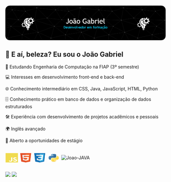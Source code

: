 ![Header](./github-image.png)


## 🤙 E aí, beleza? Eu sou o João Gabriel

🌱 Estudando Engenharia de Computação na FIAP (3º semestre)

💻 Interesses em desenvolvimento front-end e back-end

🌐 Conhecimento intermediário em CSS, Java, JavaScript, HTML, Python

🗄️ Conhecimento prático em banco de dados e organização de dados estruturados

🛠️ Experiência com desenvolvimento de projetos acadêmicos e pessoais

🌍 Inglês avançado

🚀 Aberto a oportunidades de estágio


  <div style="display: inline_block"><br>
  <img align="center" alt="Joao-Js" height="30" width="40" src="https://raw.githubusercontent.com/devicons/devicon/master/icons/javascript/javascript-plain.svg">
  <img align="center" alt="Joao-HTML" height="30" width="40" src="https://raw.githubusercontent.com/devicons/devicon/master/icons/html5/html5-original.svg">
  <img align="center" alt="Joao-CSS" height="30" width="40" src="https://raw.githubusercontent.com/devicons/devicon/master/icons/css3/css3-original.svg">
  <img align="center" alt="Joao-Python" height="30" width="40" src="https://raw.githubusercontent.com/devicons/devicon/master/icons/python/python-original.svg">
  <img align="center" alt="Joao-JAVA" height="30" width="40" src="https://cdn.jsdelivr.net/gh/devicons/devicon@latest/icons/java/java-original.svg">
</div>

##

<div> 
  <a href="https://www.instagram.com/jaogabriell__/" target="_blank">
    <img src="https://img.shields.io/badge/-Instagram-%23E4405F?style=for-the-badge&logo=instagram&logoColor=white"></a>
  <a href="www.linkedin.com/in/joão-gabriel-de-bortoli-ribeiro" target="_blank">
    <img src="https://img.shields.io/badge/-LinkedIn-%230077B5?style=for-the-badge&logo=linkedin&logoColor=white"></a>
</div>

            
        
          
          
